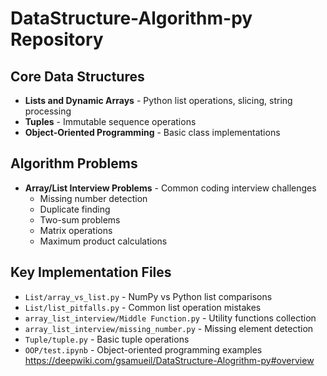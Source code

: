 # DataStructure-Algorithm-py Repository  
  
## Core Data Structures  
- **Lists and Dynamic Arrays** - Python list operations, slicing, string processing  
- **Tuples** - Immutable sequence operations    
- **Object-Oriented Programming** - Basic class implementations  
  
## Algorithm Problems  
- **Array/List Interview Problems** - Common coding interview challenges  
  - Missing number detection  
  - Duplicate finding  
  - Two-sum problems  
  - Matrix operations  
  - Maximum product calculations  
  
## Key Implementation Files  
- `List/array_vs_list.py` - NumPy vs Python list comparisons  
- `List/list_pitfalls.py` - Common list operation mistakes  
- `array_list_interview/Middle Function.py` - Utility functions collection  
- `array_list_interview/missing_number.py` - Missing element detection  
- `Tuple/tuple.py` - Basic tuple operations  
- `OOP/test.ipynb` - Object-oriented programming examples
https://deepwiki.com/gsamueil/DataStructure-Alogrithm-py#overview

